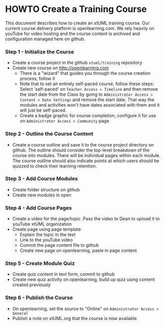 HOWTO Create a Training Course
============

This document describes how to create an xtUML training course.  Our current course delivery 
platform is openlearning.com.  We rely heavily on youTube for video hosting and the course
content is archived and configuration managed here on github.

### Step 1 - Initialize the Course 
  - Create a course project in the github ```xtuml/training``` repository
  - Create new course on http://openlearning.com
    - There is a "wizard" that guides you through the course creation process, follow it
    - Note that to set an entirely self-paced course, follow these steps:  Select 'self-paced' on ```Teacher Access > Timeline``` 
    and then remove the start date from the Class by going to ```Administrator Access > Content > Date Settings``` and remove 
    the start date. That way the modules and activities won't have dates associated with them and it will just be self-paced. 
    - Create a badge graphic for course completion, configure it for use on ```Administrator Access > Community``` page

### Step 2 - Outline the Course Content
  - Create a course outline and save it to the course project directory on github.  The outline should consider the top-level
  breakdown of the course into modules.  There will be individual pages within each module.  The course outline should also
  indicate points at which users should be quizzed to check their learning retention.

### Step 3 - Add Course Modules
  - Create folder structure on github
  - Create new modules in open 
  
### Step 4 - Add Course Pages 
  - Create a video for the page/topic.  Pass the video to Dean to upload it to youTube xtUML organization
  - Create page using page template
    - Explain the topic in the text
    - Link to the youTube video
    - Commit the page content file to github
    - Create new page on openlearning, paste in page content
    
### Step 5 - Create Module Quiz
  - Create quiz content in text form, commit to github
  - Create new quiz activity on openlearning, build up quiz using content created previously

### Step 6 - Publish the Course
  - On openlearning, set the source to "Online" on ```Administrator Access > General```
  - Publish a note on xtUML.org that the course is now available